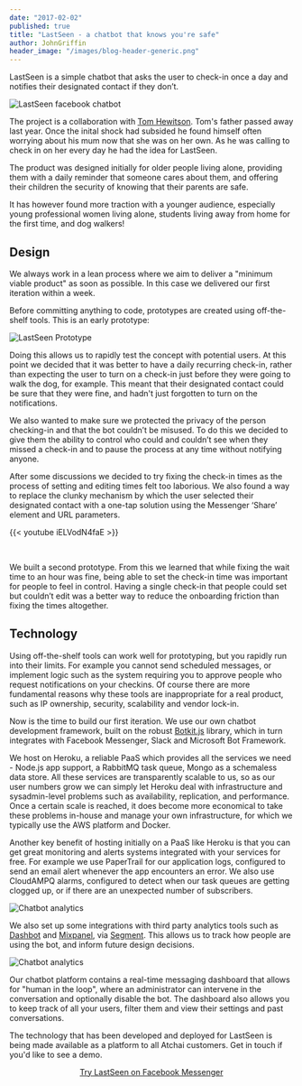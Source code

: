 ```yaml
---
date: "2017-02-02"
published: true
title: "LastSeen - a chatbot that knows you're safe"
author: JohnGriffin
header_image: "/images/blog-header-generic.png"
---
```



LastSeen is a simple chatbot that asks the user to check-in once a day and notifies their designated contact if they don’t.


![LastSeen facebook chatbot](/img/lastseen-white.png)

The project is a collaboration with [Tom Hewitson](https://twitter.com/tomhewitson).  Tom's father passed away last year.  Once the inital shock had subsided he found himself often worrying about his mum now that she was on her own.  As he was calling to check in on her every day he had the idea for LastSeen.

The product was designed initially for older people living alone, providing them with a daily reminder that someone cares about them, and offering their children the security of knowing that their parents are safe. 

It has however found more traction with a younger audience, especially young professional women living alone, students living away from home for the first time, and dog walkers!

## Design 
We always work in a lean process where we aim to deliver a "minimum viable product" as soon as possible.  In this case we delivered our first iteration within a week.

Before committing anything to code, prototypes are created using off-the-shelf tools.  This is an early prototype:

![LastSeen Prototype](/images/lastseen-chatfuel.gif)

Doing this allows us to rapidly test the concept with potential users.  At this point we decided that it was better to have a daily recurring check-in, rather than expecting the user to turn on a check-in just before they were going to walk the dog, for example.  This meant that their designated contact could be sure that they were fine, and hadn't just forgotten to turn on the notifications.

We also wanted to make sure we protected the privacy of the person checking-in and that the bot couldn’t be misused. To do this we decided to give them the ability to control who could and couldn’t see when they missed a check-in and to pause the process at any time without notifying anyone.

After some discussions we decided to try fixing the check-in times as the process of setting and editing times felt too laborious. We also found a way to replace the clunky mechanism by which the user selected their designated contact with a one-tap solution using the Messenger ‘Share’ element and URL parameters.

{{< youtube iELVodN4faE >}}

<br>

We built a second prototype. From this we learned that while fixing the wait time to an hour was fine, being able to set the check-in time was important for people to feel in control. Having a single check-in that people could set but couldn’t edit was a better way to reduce the onboarding friction than fixing the times altogether.


## Technology

Using off-the-shelf tools can work well for prototyping, but you rapidly run into their limits.  For example you cannot send scheduled messages, or implement logic such as the system requiring you to approve people who request notifications on your checkins.  Of course there are more fundamental reasons why these tools are inappropriate for a real product, such as IP ownership, security, scalability and vendor lock-in.

Now is the time to build our first iteration.  We use our own chatbot development framework, built on the robust [Botkit.js](https://github.com/howdyai/botkit) library, which in turn integrates with Facebook Messenger, Slack and Microsoft Bot Framework.

We host on Heroku, a reliable PaaS which provides all the services we need - Node.js app support, a RabbitMQ task queue, Mongo as a schemaless data store.  All these services are transparently scalable to us, so as our user numbers grow we can simply let Heroku deal with infrastructure and sysadmin-level problems such as availability, replication, and performance.  Once a certain scale is reached, it does become more economical to take these problems in-house and manage your own infrastructure, for which we typically use the AWS platform and Docker.

Another key benefit of hosting initially on a PaaS like Heroku is that you can get great monitoring and alerts systems integrated with your services for free.  For example we use PaperTrail for our application logs, configured to send an email alert whenever the app encounters an error.  We also use CloudAMPQ alarms, configured to detect when our task queues are getting clogged up, or if there are an unexpected number of subscribers.

![Chatbot analytics](/images/lastseen-engagement.png)

We also set up some integrations with third party analytics tools such as [Dashbot](https://www.dashbot.io/) and [Mixpanel](https://mixpanel.com/), via [Segment](https://segment.com/). This allows us to track how people are using the bot, and inform future design decisions.

![Chatbot analytics](/images/lastseen-mixpanel.png)

Our chatbot platform contains a real-time messaging dashboard that allows for "human in the loop", where an administrator can intervene in the conversation and optionally disable the bot.  The dashboard also allows you to keep track of all your users, filter them and view their settings and past conversations.

The technology that has been developed and deployed for LastSeen is being made available as a platform to all Atchai customers.  Get in touch if you'd like to see a demo.



<p style="text-align: center;">
    <a href="https://www.facebook.com/lastseenapp">Try LastSeen on Facebook Messenger</a>
</p>
